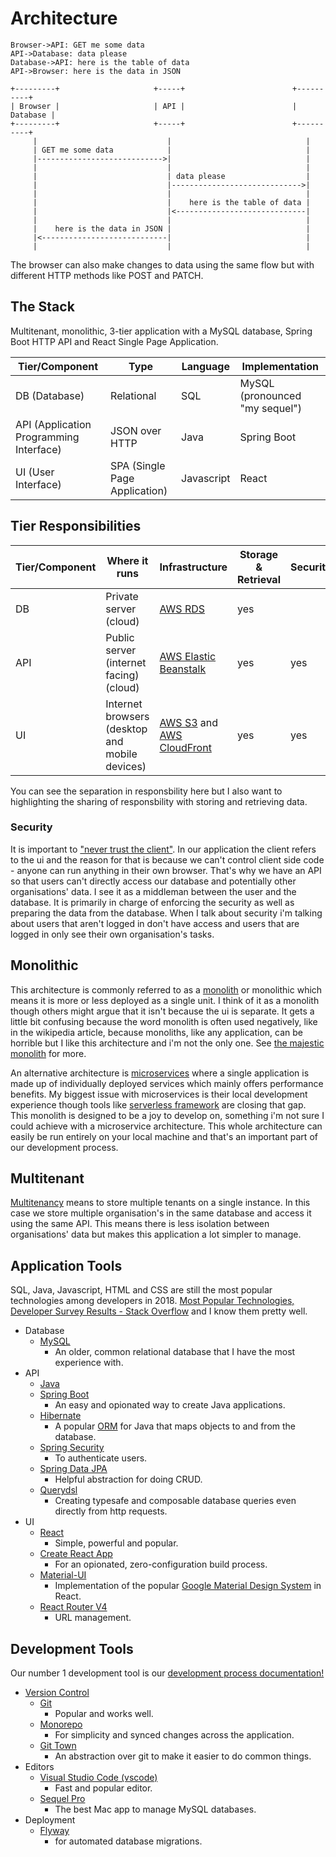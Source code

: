 # Architecture

```sequence
Browser->API: GET me some data
API->Database: data please
Database->API: here is the table of data
API->Browser: here is the data in JSON
```

```
+---------+                     +-----+                        +----------+
| Browser |                     | API |                        | Database |
+---------+                     +-----+                        +----------+
     |                             |                              |
     | GET me some data            |                              |
     |---------------------------->|                              |
     |                             |                              |
     |                             | data please                  |
     |                             |----------------------------->|
     |                             |                              |
     |                             |    here is the table of data |
     |                             |<-----------------------------|
     |                             |                              |
     |    here is the data in JSON |                              |
     |<----------------------------|                              |
     |                             |                              |
```

The browser can also make changes to data using the same flow but with different HTTP methods like POST and PATCH.

## The Stack

Multitenant, monolithic, 3-tier application with a MySQL database, Spring Boot HTTP API and React Single Page Application.

| Tier/Component                            | Type                            | Language   | Implementation                   |
| ----------------------------------------- | ------------------------------- | ---------- | -------------------------------- |
| DB \(Database\)                           | Relational                      | SQL        | MySQL \(pronounced "my sequel"\) |
| API \(Application Programming Interface\) | JSON over HTTP                  | Java       | Spring Boot                      |
| UI \(User Interface\)                     | SPA \(Single Page Application\) | Javascript | React                            |

## Tier Responsibilities

| Tier/Component | Where it runs                                    | Infrastructure                                                                                | Storage & Retrieval | Security | Navigation |
| -------------- | ------------------------------------------------ | --------------------------------------------------------------------------------------------- | ------------------- | -------- | ---------- |
| DB             | Private server \(cloud\)                         | [AWS RDS](https://aws.amazon.com/rds/)                                                        | yes                 |          |            |
| API            | Public server \(internet facing\) \(cloud\)      | [AWS Elastic Beanstalk](https://aws.amazon.com/elasticbeanstalk/)                             | yes                 | yes      |            |
| UI             | Internet browsers \(desktop and mobile devices\) | [AWS S3](https://aws.amazon.com/s3/) and [AWS CloudFront](https://aws.amazon.com/cloudfront/) | yes                 | yes      | yes        |

You can see the separation in responsbility here but I also want to highlighting the sharing of responsbility with storing and retrieving data.

### Security

It is important to ["never trust the client"](https://www.google.com.au/search?q=never+trust+the+client&oq=never+trust+the+client&aqs=chrome..69i57j69i60l5.3452j0j4&sourceid=chrome&ie=UTF-8). In our application the client refers to the ui and the reason for that is because we can't control client side code - anyone can run anything in their own browser. That's why we have an API so that users can't directly access our database and potentially other organisations' data. I see it as a middleman between the user and the database. It is primarily in charge of enforcing the security as well as preparing the data from the database. When I talk about security i'm talking about users that aren't logged in don't have access and users that are logged in only see their own organisation's tasks.

## Monolithic

This architecture is commonly referred to as a [monolith](https://en.wikipedia.org/wiki/Monolithic_application) or monolithic which means it is more or less deployed as a single unit. I think of it as a monolith though others might argue that it isn't because the ui is separate. It gets a little bit confusing because the word monolith is often used negatively, like in the wikipedia article, because monoliths, like any application, can be horrible but I like this architecture and i'm not the only one. See [the majestic monolith](https://news.ycombinator.com/item?id=11195798) for more. 

An alternative architecture is [microservices](https://en.wikipedia.org/wiki/Microservices) where a single application is made up of individually deployed services which mainly offers performance benefits. My biggest issue with microservices is their local development experience though tools like [serverless framework](https://serverless.com/) are closing that gap. This monolith is designed to be a joy to develop on, something i'm not sure I could achieve with a microservice architecture. This whole architecture can easily be run entirely on your local machine and that's an important part of our development process.

## Multitenant

[Multitenancy](https://en.wikipedia.org/wiki/Multitenancy) means to store multiple tenants on a single instance. In this case we store multiple organisation's in the same database and access it using the same API. This means there is less isolation between organisations' data but makes this application a lot simpler to manage.

## Application Tools 

SQL, Java, Javascript, HTML and CSS are still the most popular technologies among developers in 2018. [Most Popular Technologies, Developer Survey Results - Stack Overflow](https://insights.stackoverflow.com/survey/2018/#most-popular-technologies) and I know them pretty well.

* Database
  * [MySQL](https://en.wikipedia.org/wiki/MySQL)
    * An older, common relational database that I have the most experience with.
* API
  * [Java](https://en.wikipedia.org/wiki/Java_(programming_language))
  * [Spring Boot](https://spring.io/projects/spring-boot#overview)
    * An easy and opionated way to create Java applications.
  * [Hibernate](http://hibernate.org/orm/)
    * A popular [ORM](https://stackoverflow.com/questions/1279613/what-is-an-orm-and-where-can-i-learn-more-about-it) for Java that maps objects to and from the database.
  * [Spring Security](https://spring.io/projects/spring-security)
    * To authenticate users.
  * [Spring Data JPA](https://projects.spring.io/spring-data-jpa/)
    * Helpful abstraction for doing CRUD.
  * [Querydsl](http://www.querydsl.com/)
    * Creating typesafe and composable database queries even directly from http requests.
* UI
  * [React](https://reactjs.org/)
    * Simple, powerful and popular.
  * [Create React App](https://github.com/facebook/create-react-app)
    * For an opionated, zero-configuration build process. 
  * [Material-UI](https://material-ui.com/)
    * Implementation of the popular [Google Material Design System](https://material.io/) in React.
  * [React Router V4](https://reacttraining.com/react-router/)
    * URL management.

## Development Tools

Our number 1 development tool is our [development process documentation!](./Development/DevelopmentProcess-Tasks.md)

* [Version Control](https://www.atlassian.com/git/tutorials/what-is-version-control)
  * [Git](https://git-scm.com/)
    * Popular and works well.
  * [Monorepo](https://danluu.com/monorepo/)
    * For simplicity and synced changes across the application.
  * [Git Town](http://www.git-town.com/)
    * An abstraction over git to make it easier to do common things.
* Editors
  * [Visual Studio Code \(vscode\)](https://code.visualstudio.com/)
    * Fast and popular editor.
  * [Sequel Pro](https://www.sequelpro.com/)
    * The best Mac app to manage MySQL databases.
* Deployment
  * [Flyway](https://flywaydb.org/)
    * for automated database migrations.